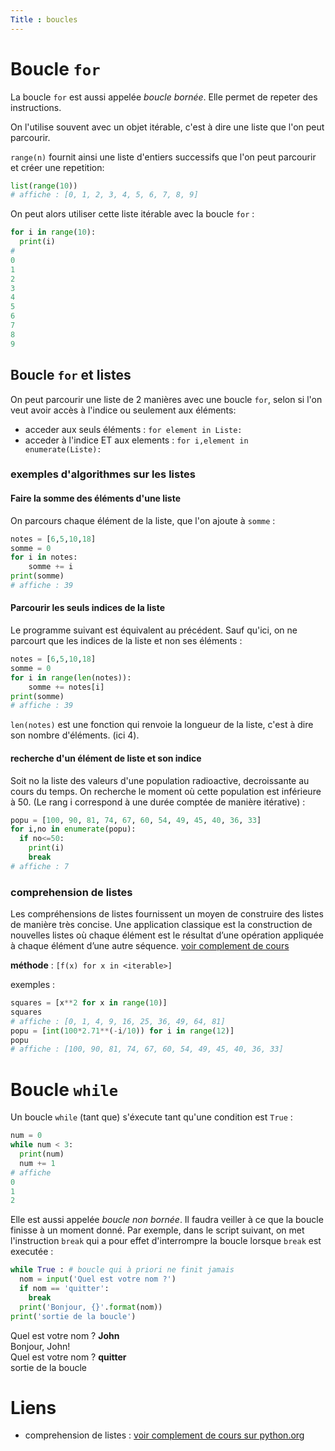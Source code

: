 ```yaml
---
Title : boucles
---
```


# Boucle `for`
La boucle `for` est aussi appelée *boucle bornée*. Elle permet de repeter des instructions.

On l'utilise souvent avec un objet itérable, c'est à dire une liste que l'on peut parcourir.

`range(n)` fournit ainsi une liste d'entiers successifs que l'on peut parcourir et créer une repetition: 

```python
list(range(10))
# affiche : [0, 1, 2, 3, 4, 5, 6, 7, 8, 9]
```

On peut alors utiliser cette liste itérable avec la boucle `for` : 

```python
for i in range(10):
  print(i)
#
0
1
2
3
4
5
6
7
8
9
```


## Boucle `for` et listes
On peut parcourir une liste de 2 manières avec une boucle `for`, selon si l'on veut avoir accès à l'indice ou seulement aux éléments:

* acceder aux seuls éléments : `for element in Liste:`
* acceder à l'indice ET aux elements : `for i,element in enumerate(Liste):`


### exemples d'algorithmes sur les listes

#### Faire la somme des éléments d'une liste
On parcours chaque élément de la liste, que l'on ajoute à `somme` : 

```python
notes = [6,5,10,18]
somme = 0
for i in notes:
    somme += i
print(somme)
# affiche : 39
```

#### Parcourir les seuls indices de la liste
Le programme suivant est équivalent au précédent. Sauf qu'ici, on ne parcourt que les indices de la liste et non ses éléments : 

```python
notes = [6,5,10,18]
somme = 0
for i in range(len(notes)):
    somme += notes[i]
print(somme)
# affiche : 39
```

`len(notes)` est une fonction qui renvoie la longueur de la liste, c'est à dire son nombre d'éléments. (ici 4).

#### recherche d'un élément de liste et son indice
Soit no la liste des valeurs d'une population radioactive, decroissante au cours du temps. On recherche le moment où cette population est inférieure à 50. (Le rang i correspond à une durée comptée de manière itérative) : 

```python
popu = [100, 90, 81, 74, 67, 60, 54, 49, 45, 40, 36, 33]
for i,no in enumerate(popu):
  if no<=50:
    print(i)
    break
# affiche : 7
```


### comprehension de listes

Les compréhensions de listes fournissent un moyen de construire des listes de manière très concise. Une application classique est la construction de nouvelles listes où chaque élément est le résultat d’une opération appliquée à chaque élément d’une autre séquence.
[voir complement de cours](https://docs.python.org/fr/2/tutorial/datastructures.html) 

**méthode** : `[f(x) for x in <iterable>]`

exemples : 
```python
squares = [x**2 for x in range(10)]
squares
# affiche : [0, 1, 4, 9, 16, 25, 36, 49, 64, 81]
popu = [int(100*2.71**(-i/10)) for i in range(12)]
popu
# affiche : [100, 90, 81, 74, 67, 60, 54, 49, 45, 40, 36, 33]
``` 

# Boucle `while`
Un boucle `while` (tant que) s'éxecute tant qu'une condition est `True` : 

```python
num = 0
while num < 3:
  print(num)
  num += 1
# affiche
0
1 
2
```

Elle est aussi appelée *boucle non bornée*.
Il faudra veiller à ce que la boucle finisse à un moment donné. Par exemple, dans le script suivant, on met l'instruction `break` qui a pour effet d'interrompre la boucle lorsque `break` est executée : 

```python
while True : # boucle qui à priori ne finit jamais
  nom = input('Quel est votre nom ?')
  if nom == 'quitter':
    break
  print('Bonjour, {}'.format(nom))
print('sortie de la boucle')
```

Quel est votre nom ? **John** <br>
Bonjour, John!<br>
Quel est votre nom ? **quitter** <br>
sortie de la boucle<br>

# Liens
* comprehension de listes : [voir complement de cours sur python.org](https://docs.python.org/fr/2/tutorial/datastructures.html) 

